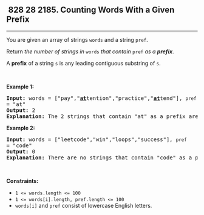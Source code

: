 <h2> 828 28
2185. Counting Words With a Given Prefix</h2><hr><div><p>You are given an array of strings <code>words</code> and a string <code>pref</code>.</p>

<p>Return <em>the number of strings in </em><code>words</code><em> that contain </em><code>pref</code><em> as a <strong>prefix</strong></em>.</p>

<p>A <strong>prefix</strong> of a string <code>s</code> is any leading contiguous substring of <code>s</code>.</p>

<p>&nbsp;</p>
<p><strong class="example">Example 1:</strong></p>

<pre><strong>Input:</strong> words = ["pay","<strong><u>at</u></strong>tention","practice","<u><strong>at</strong></u>tend"], <code>pref </code>= "at"
<strong>Output:</strong> 2
<strong>Explanation:</strong> The 2 strings that contain "at" as a prefix are: "<u><strong>at</strong></u>tention" and "<u><strong>at</strong></u>tend".
</pre>

<p><strong class="example">Example 2:</strong></p>

<pre><strong>Input:</strong> words = ["leetcode","win","loops","success"], <code>pref </code>= "code"
<strong>Output:</strong> 0
<strong>Explanation:</strong> There are no strings that contain "code" as a prefix.
</pre>

<p>&nbsp;</p>
<p><strong>Constraints:</strong></p>

<ul>
	<li><code>1 &lt;= words.length &lt;= 100</code></li>
	<li><code>1 &lt;= words[i].length, pref.length &lt;= 100</code></li>
	<li><code>words[i]</code> and <code>pref</code> consist of lowercase English letters.</li>
</ul>
</div>